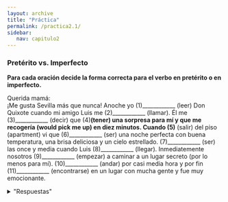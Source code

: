 ```yaml
---
layout: archive
title: "Práctica"
permalink: /practica2.1/
sidebar:
   nav: capitulo2
---
```

### Pretérito vs. Imperfecto

**Para cada oración decide la forma correcta para el verbo en pretérito o en imperfecto.**

Querida mamá:  
¡Me gusta Sevilla más que nunca! Anoche yo (1)____________ (leer) Don Quixote cuando mi amigo Luis me (2)____________ (llamar). Él me (3)____________ (decir) que (4)____________(tener) una sorpresa para mí y que me recogería (would pick me up) en diez minutos. Cuando (5)____________ (salir) del piso (apartment) vi que (6)____________ (ser) una noche perfecta con buena temperatura, una brisa deliciosa y un cielo estrellado. (7)____________ (ser) las once y media cuando Luis (8)____________ (llegar). Inmediatemente nosotros (9)____________ (empezar) a caminar a un lugar secreto (por lo menos para mí). (10)____________ (andar) por casi media hora y por fin (11)____________ (encontrarse) en un lugar con mucha gente y fue muy emocionante.


<details>
  <summary>"Respuestas"</summary>
   
   1. leía  
   2. llamó  
   3. dijo  
   4. tenía  
   5. salí  
   6. era  
   7. Eran  
   8. llegó  
   9. empezamos  
   10. anduvimos  
   11. nos encontramos   
   
   
</details>

